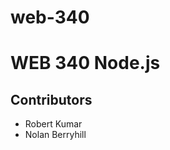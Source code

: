 # web-340
<body>
    <h1>WEB 340 Node.js</h1>
    <h2>Contributors</h2>
        <ul>
            <li>Robert Kumar</li>
            <li>Nolan Berryhill</li>
        </ul>
</body>